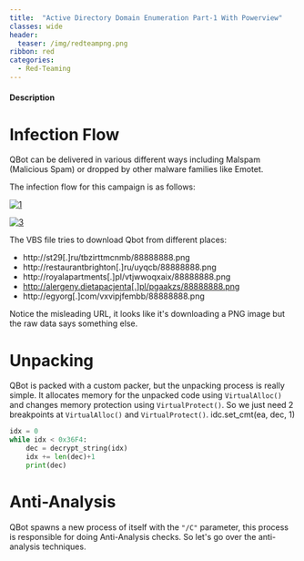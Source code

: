 ```yaml
---
title:  "Active Directory Domain Enumeration Part-1 With Powerview"
classes: wide
header:
  teaser: /img/redteampng.png
ribbon: red
categories:
  - Red-Teaming
---
```



#### Description

# Infection Flow

QBot can be delivered in various different ways including Malspam (Malicious Spam) or dropped by other malware families like Emotet.

The infection flow for this campaign is as follows:

[![1](/assets/images/malware-analysis/qbot-banking-trojan/1.png)](/assets/images/malware-analysis/qbot-banking-trojan/1.png)

[![3](/assets/images/malware-analysis/qbot-banking-trojan/3.png)](/assets/images/malware-analysis/qbot-banking-trojan/3.png)

The VBS file tries to download Qbot from different places:

- http://st29[.]ru/tbzirttmcnmb/88888888.png
- http://restaurantbrighton[.]ru/uyqcb/88888888.png
- http://royalapartments[.]pl/vtjwwoqxaix/88888888.png
- http://alergeny.dietapacjenta[.]pl/pgaakzs/88888888.png
- http://egyorg[.]com/vxvipjfembb/88888888.png

Notice the misleading URL, it looks like it's downloading a PNG image but the raw data says something else.

# Unpacking

QBot is packed with a custom packer, but the unpacking process is really simple. It allocates memory for the unpacked code using `VirtualAlloc()` and changes memory protection using `VirtualProtect()`. So we just need 2 breakpoints at  `VirtualAlloc()`  and  `VirtualProtect()`.
idc.set_cmt(ea, dec, 1)


```python
idx = 0
while idx < 0x36F4:
    dec = decrypt_string(idx)
    idx += len(dec)+1
    print(dec)
```

# Anti-Analysis

QBot spawns a new process of itself with the  `"/C"` parameter, this process is responsible for doing Anti-Analysis checks.
So let's go over the anti-analysis techniques.
